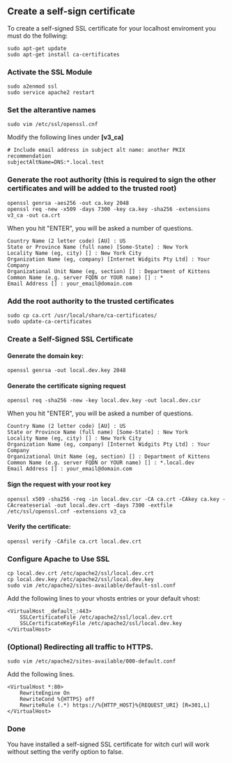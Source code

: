 ## Create a self-sign certificate

To create a self-signed SSL certificate for your localhost enviroment you must do the follwing:


```
sudo apt-get update
sudo apt-get install ca-certificates
```

### Activate the SSL Module

```
sudo a2enmod ssl
sudo service apache2 restart
```

### Set the alterantive names

```
sudo vim /etc/ssl/openssl.cnf
```  

Modify the following lines under **[v3_ca]**
```
# Include email address in subject alt name: another PKIX recommendation
subjectAltName=DNS:*.local.test
```  

### Generate the root authority (this is required to sign the other certificates and will be added to the trusted root)

```
openssl genrsa -aes256 -out ca.key 2048
openssl req -new -x509 -days 7300 -key ca.key -sha256 -extensions v3_ca -out ca.crt
```

When you hit "ENTER", you will be asked a number of questions.    


```
Country Name (2 letter code) [AU] : US
State or Province Name (full name) [Some-State] : New York
Locality Name (eg, city) [] : New York City
Organization Name (eg, company) [Internet Widgits Pty Ltd] : Your Company
Organizational Unit Name (eg, section) [] : Department of Kittens
Common Name (e.g. server FQDN or YOUR name) [] : *
Email Address [] : your_email@domain.com
```  

### Add the root authority to the trusted certificates

```
sudo cp ca.crt /usr/local/share/ca-certificates/
sudo update-ca-certificates
```  

### Create a Self-Signed SSL Certificate

#### Generate the domain key:

```
openssl genrsa -out local.dev.key 2048
```

#### Generate the certificate signing request

```
openssl req -sha256 -new -key local.dev.key -out local.dev.csr
```

When you hit "ENTER", you will be asked a number of questions.    

```
Country Name (2 letter code) [AU] : US
State or Province Name (full name) [Some-State] : New York
Locality Name (eg, city) [] : New York City
Organization Name (eg, company) [Internet Widgits Pty Ltd] : Your Company
Organizational Unit Name (eg, section) [] : Department of Kittens
Common Name (e.g. server FQDN or YOUR name) [] : *.local.dev
Email Address [] : your_email@domain.com
```

#### Sign the request with your root key

```
openssl x509 -sha256 -req -in local.dev.csr -CA ca.crt -CAkey ca.key -CAcreateserial -out local.dev.crt -days 7300 -extfile /etc/ssl/openssl.cnf -extensions v3_ca
```

#### Verify the certificate:

```
openssl verify -CAfile ca.crt local.dev.crt
```


### Configure Apache to Use SSL

```
cp local.dev.crt /etc/apache2/ssl/local.dev.crt
cp local.dev.key /etc/apache2/ssl/local.dev.key
sudo vim /etc/apache2/sites-available/default-ssl.conf
```

Add the following lines to your vhosts entries or your default vhost:

```
<VirtualHost _default_:443>
    SSLCertificateFile /etc/apache2/ssl/local.dev.crt
    SSLCertificateKeyFile /etc/apache2/ssl/local.dev.key
</VirtualHost>
```

### (Optional) Redirecting all traffic to HTTPS.

```
sudo vim /etc/apache2/sites-available/000-default.conf
```

Add the following lines.

```
<VirtualHost *:80>
    RewriteEngine On
    RewriteCond %{HTTPS} off
    RewriteRule (.*) https://%{HTTP_HOST}%{REQUEST_URI} [R=301,L]
</VirtualHost>
```

### Done

You have installed a self-signed SSL certificate for witch curl will work without setting the verify option to false. 

